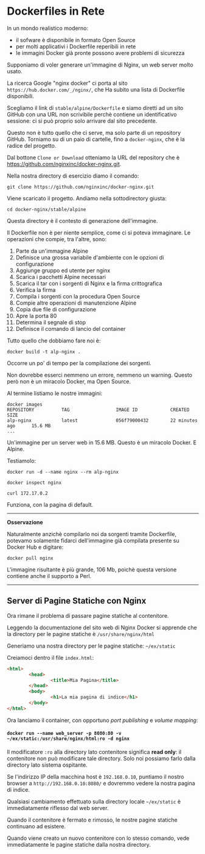 # Dockerfiles in Rete

In un mondo realistico moderno:
* il sofware è disponibile in formato Open Source
* per molti applicativi i Dockerfile reperibili in rete
* le immagini Docker già pronte possono avere problemi di sicurezza

Supponiamo di voler generare un'immagine di Nginx, un web server molto usato.

La ricerca Google "nginx docker" ci porta al sito `https://hub.docker.com/_/nginx/`, che Ha subito una lista di Dockerfile disponibili.

Scegliamo il link di `stable/alpine/Dockerfile` e siamo diretti ad un sito GitHub con una URL non scrivibile perchè contiene un identificativo sessione: ci si può proprio solo arrivare dal sito precedente.

Questo non è tutto quello che ci serve, ma solo parte di un repository GitHub. Torniamo su di un paio di cartelle, fino a `docker-nginx`, che è la radice del progetto.

Dal bottone `Clone or Download` otteniamo la URL del repository che è https://github.com/nginxinc/docker-nginx.git.

Nella nostra directory di esercizio diamo il comando:
```
git clone https://github.com/nginxinc/docker-nginx.git
```
Viene scaricato il progetto. Andiamo nella sottodirectory giusta:
```
cd docker-nginx/stable/alpine
```

Questa directory è il contesto di generazione dell'immagine.

Il Dockerfile non è per niente semplice, come ci si poteva immaginare. Le operazioni che compie, tra l'altre, sono:

1. Parte da un'immagine Alpine
2. Definisce una grossa variabile d'ambiente con le opzioni di configurazione
3. Aggiunge gruppo ed utente per nginx
4. Scarica i pacchetti Alpine necessari
5. Scarica il tar con i sorgenti di Nginx e la firma crittografica
6. Verifica la firma
7. Compila i sorgenti con la procedura Open Source
8. Compie altre operazioni di manutenzione Alpine
9. Copia due file di configurazione
10. Apre la porta 80
11. Determina il segnale di stop
12. Definisce il comando di lancio del container

Tutto quello che dobbiamo fare noi è:
```
docker build -t alp-nginx .
```
Occorre un po' di tempo per la compilazione dei sorgenti.

Non dovrebbe esserci nemmeno un errore, nemmeno un warning. Questo però non è un miracolo Docker, ma Open Source.

Al termine listiamo le nostre immagini:
```
docker images
REPOSITORY          TAG                 IMAGE ID            CREATED             SIZE
alp-nginx           latest              056f79000432        22 minutes ago      15.6 MB
...
```

Un'immagine per un server web in 15.6 MB. Questo è un miracolo Docker. E Alpine.

Testiamolo:
```
docker run -d --name nginx --rm alp-nginx

docker inspect nginx

curl 172.17.0.2
```

Funziona, con la pagina di default.

---

**Osservazione**

Naturalmente anzichè compilarlo noi da sorgenti tramite Dockerfile, potevamo solamente fidarci dell'immagine già compilata presente su Docker Hub e digitare:
```
docker pull nginx
```
L'immagine risultante è più grande, 106 Mb, poichè questa versione contiene anche il supporto a Perl.

---

## Server di Pagine Statiche con Nginx

Ora rimane il problema di passare pagine statiche al contenitore.

Leggendo la documentazione del sito web di Nginx Docker si apprende che la directory per le pagine statiche è `/usr/share/nginx/html`

Generiamo una nostra directory per le pagine statiche: `~/ex/static`

Creiamoci dentro il file `index.html`:
```html
<html>
        <head>
                <title>Mia Pagina</title>
        </head>
        <body>
                <h1>La mia pagina di indice</h1>
        </body>
</html>
```

Ora lanciamo il container, con opportuno _port publishing_ e _volume mapping_:

#### `docker run --name web_server -p 8080:80 -v ~/ex/static:/usr/share/nginx/html:ro -d nginx`

Il modificatore `:ro` alla directory lato contenitore significa **read only**: il contenitore non può modificare tale directory. Solo noi possiamo farlo dalla directory lato sistema ospitante.

Se l'indirizzo IP della macchina host è `192.168.0.10`, puntiamo il nostro browser a `http://192.168.0.10:8080/` e dovremmo vedere la nostra pagina di indice.

Qualsiasi cambiamento effettuato sulla directory locale `~/ex/static` è immediatamente riflesso dal web server.

Quando il contenitore è fermato e rimosso, le nostre pagine statiche continuano ad esistere.

Quando viene creato un nuovo contenitore con lo stesso comando, vede immediatamente le pagine statiche dalla nostra directory.

